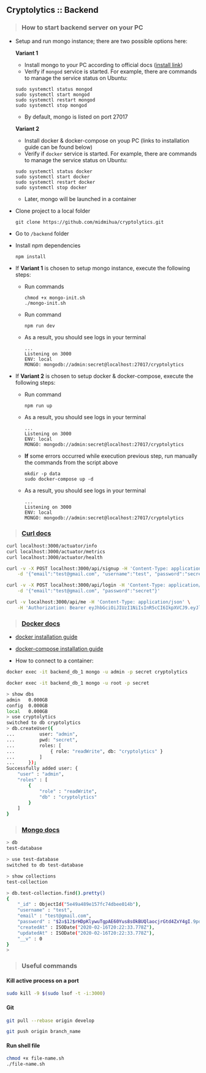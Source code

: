 ## Cryptolytics :: Backend

> ### How to start backend server on your PC

- Setup and run mongo instance; there are two possible options here:

	**Variant 1**

	- Install mongo to your PC according to official docs ([install link](https://docs.mongodb.com/manual/administration/install-community/))
	- Verify if `mongod` service is started. For example, there are commands to manage the service status on Ubuntu:
	```
	sudo systemctl status mongod
	sudo systemctl start mongod
	sudo systemctl restart mongod
	sudo systemctl stop mongod
	```  
	- By default, mongo is listed on port 27017
	
	**Variant 2**

	- Install docker & docker-compose on youp PC (links to installation guide can be found below)
	- Verify if `docker` service is started. For example, there are commands to manage the service status on Ubuntu:
	```
	sudo systemctl status docker
	sudo systemctl start docker
	sudo systemctl restart docker
	sudo systemctl stop docker
	``` 
	- Later, mongo will be launched in a container

- Clone project to a local folder

	`git clone https://github.com/midmihua/cryptolytics.git`

- Go to `/backend` folder

- Install npm dependencies

	```
	npm install
	```

- If **Variant 1** is chosen to setup mongo instance, execute the following steps:

	- Run commands

		```
		chmod +x mongo-init.sh
		./mongo-init.sh
		```

	- Run command

		```
		npm run dev
		```

	- As a result, you should see logs in your terminal

		```
		...
		Listening on 3000
		ENV: local
		MONGO: mongodb://admin:secret@localhost:27017/cryptolytics
		```

- If **Variant 2** is chosen to setup docker & docker-compose, execute the following steps:

	- Run command

		```
		npm run up
		```
	
	- As a result, you should see logs in your terminal

		```
		...
		Listening on 3000
		ENV: local
		MONGO: mongodb://admin:secret@localhost:27017/cryptolytics
		```
	
	- **If** some errors occurred while execution previous step, run manually the commands from the script above

		```
		mkdir -p data
		sudo docker-compose up -d
		```
	- As a result, you should see logs in your terminal

		```
		...
		Listening on 3000
		ENV: local
		MONGO: mongodb://admin:secret@localhost:27017/cryptolytics
		```


> ### [Curl docs](https://curl.haxx.se/docs/httpscripting.html)

```sh
curl localhost:3000/actuator/info
curl localhost:3000/actuator/metrics
curl localhost:3000/actuator/health
```

```sh
curl -v -X POST localhost:3000/api/signup -H 'Content-Type: application/json' \
    -d '{"email":"test@gmail.com", "username":"test", "password":"secret"}'
```

```sh
curl -v -X POST localhost:3000/api/login -H 'Content-Type: application/json' \
    -d '{"email":"test@gmail.com", "password":"secret"}'
```

```sh
curl -v localhost:3000/api/me -H 'Content-Type: application/json' \
    -H 'Authorization: Bearer eyJhbGciOiJIUzI1NiIsInR5cCI6IkpXVCJ9.eyJlbWFpbCI6InRlc3R1c2VyMkB0ZXN0LmRiIiwidXNlcklkIjoiNWU0YWIwMTNmYjAzMmI0NzEyOWViMzkzIiwiaWF0IjoxNTgxOTU0MjE2LCJleHAiOjE1ODE5NTc4MTZ9.u7tKe1vddkuPmURmF8Jgr6duX2wkuoCWoPUQMDgj5Ms'
```

> ### [Docker docs](https://docs.docker.com/)

- [docker installation guide](https://docs.docker.com/install/linux/docker-ce/ubuntu/)
- [docker-compose installation guide](https://docs.docker.com/compose/install/)

- How to connect to a container:

```sh
docker exec -it backend_db_1 mongo -u admin -p secret cryptolytics

docker exec -it backend_db_1 mongo -u root -p secret

> show dbs
admin   0.000GB
config  0.000GB
local   0.000GB
> use cryptolytics
switched to db cryptolytics
> db.createUser({
...         user: "admin",
...         pwd: "secret",
...         roles: [
...             { role: "readWrite", db: "cryptolytics" }
...         ]
...     });
Successfully added user: {
	"user" : "admin",
	"roles" : [
		{
			"role" : "readWrite",
			"db" : "cryptolytics"
		}
	]
}
```

> ### [Mongo docs](https://docs.mongodb.com/manual/)

```sh
> db
test-database

> use test-database
switched to db test-database

> show collections
test-collection

> db.test-collection.find().pretty()
{
	"_id" : ObjectId("5e49a489e157fc74dbee014b"),
	"username" : "test",
	"email" : "test@gmail.com",
	"password" : "$2a$12$rHDpKlywuTgpAE60Yus8sOkBUQlaocjrGtd4ZxY4gI.9pdMeIn//G",
	"createdAt" : ISODate("2020-02-16T20:22:33.778Z"),
	"updatedAt" : ISODate("2020-02-16T20:22:33.778Z"),
	"__v" : 0
}
> 
```

> ### Useful commands

#### Kill active process on a port

```sh
sudo kill -9 $(sudo lsof -t -i:3000)
```

#### Git

```sh
git pull --rebase origin develop
```

```sh
git push origin branch_name
```

#### Run shell file

```sh
chmod +x file-name.sh
./file-name.sh
```
